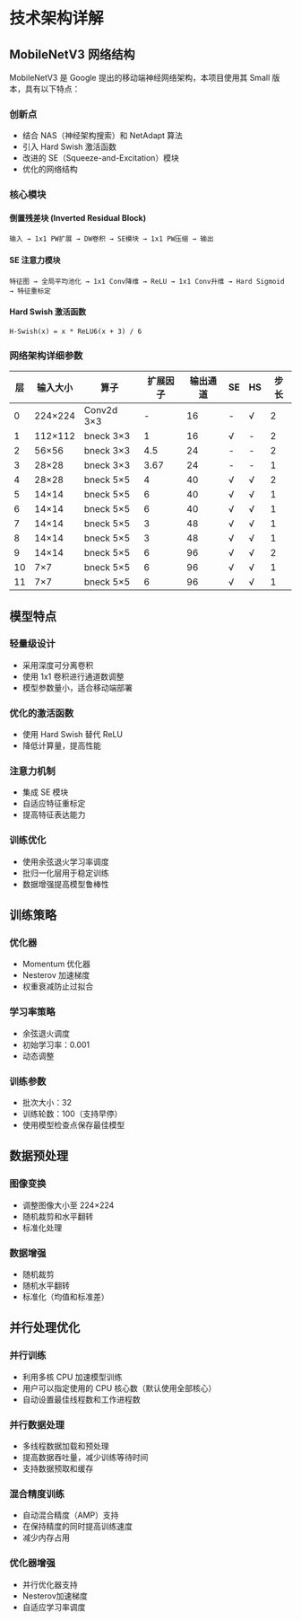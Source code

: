 # 技术架构详解

## MobileNetV3 网络结构

MobileNetV3 是 Google 提出的移动端神经网络架构，本项目使用其 Small 版本，具有以下特点：

### 创新点

- 结合 NAS（神经架构搜索）和 NetAdapt 算法
- 引入 Hard Swish 激活函数
- 改进的 SE（Squeeze-and-Excitation）模块
- 优化的网络结构

### 核心模块

#### 倒置残差块 (Inverted Residual Block)
```
输入 → 1x1 PW扩展 → DW卷积 → SE模块 → 1x1 PW压缩 → 输出
```

#### SE 注意力模块
```
特征图 → 全局平均池化 → 1x1 Conv降维 → ReLU → 1x1 Conv升维 → Hard Sigmoid → 特征重标定
```

#### Hard Swish 激活函数
```
H-Swish(x) = x * ReLU6(x + 3) / 6
```

### 网络架构详细参数

| 层 | 输入大小 | 算子 | 扩展因子 | 输出通道 | SE | HS | 步长 |
|---|---------|------|----------|----------|----|----|-----|
| 0 | 224×224 | Conv2d 3×3 | - | 16 | - | √ | 2 |
| 1 | 112×112 | bneck 3×3 | 1 | 16 | √ | - | 2 |
| 2 | 56×56 | bneck 3×3 | 4.5 | 24 | - | - | 2 |
| 3 | 28×28 | bneck 3×3 | 3.67 | 24 | - | - | 1 |
| 4 | 28×28 | bneck 5×5 | 4 | 40 | √ | √ | 2 |
| 5 | 14×14 | bneck 5×5 | 6 | 40 | √ | √ | 1 |
| 6 | 14×14 | bneck 5×5 | 6 | 40 | √ | √ | 1 |
| 7 | 14×14 | bneck 5×5 | 3 | 48 | √ | √ | 1 |
| 8 | 14×14 | bneck 5×5 | 3 | 48 | √ | √ | 1 |
| 9 | 14×14 | bneck 5×5 | 6 | 96 | √ | √ | 2 |
| 10 | 7×7 | bneck 5×5 | 6 | 96 | √ | √ | 1 |
| 11 | 7×7 | bneck 5×5 | 6 | 96 | √ | √ | 1 |

## 模型特点

### 轻量级设计
- 采用深度可分离卷积
- 使用 1x1 卷积进行通道数调整
- 模型参数量小，适合移动端部署

### 优化的激活函数
- 使用 Hard Swish 替代 ReLU
- 降低计算量，提高性能

### 注意力机制
- 集成 SE 模块
- 自适应特征重标定
- 提高特征表达能力

### 训练优化
- 使用余弦退火学习率调度
- 批归一化层用于稳定训练
- 数据增强提高模型鲁棒性

## 训练策略

### 优化器
- Momentum 优化器
- Nesterov 加速梯度
- 权重衰减防止过拟合

### 学习率策略
- 余弦退火调度
- 初始学习率：0.001
- 动态调整

### 训练参数
- 批次大小：32
- 训练轮数：100（支持早停）
- 使用模型检查点保存最佳模型

## 数据预处理

### 图像变换
- 调整图像大小至 224×224
- 随机裁剪和水平翻转
- 标准化处理

### 数据增强
- 随机裁剪
- 随机水平翻转
- 标准化（均值和标准差）

## 并行处理优化

### 并行训练
- 利用多核 CPU 加速模型训练
- 用户可以指定使用的 CPU 核心数（默认使用全部核心）
- 自动设置最佳线程数和工作进程数

### 并行数据处理
- 多线程数据加载和预处理
- 提高数据吞吐量，减少训练等待时间
- 支持数据预取和缓存

### 混合精度训练
- 自动混合精度（AMP）支持
- 在保持精度的同时提高训练速度
- 减少内存占用

### 优化器增强
- 并行优化器支持
- Nesterov加速梯度
- 自适应学习率调度 